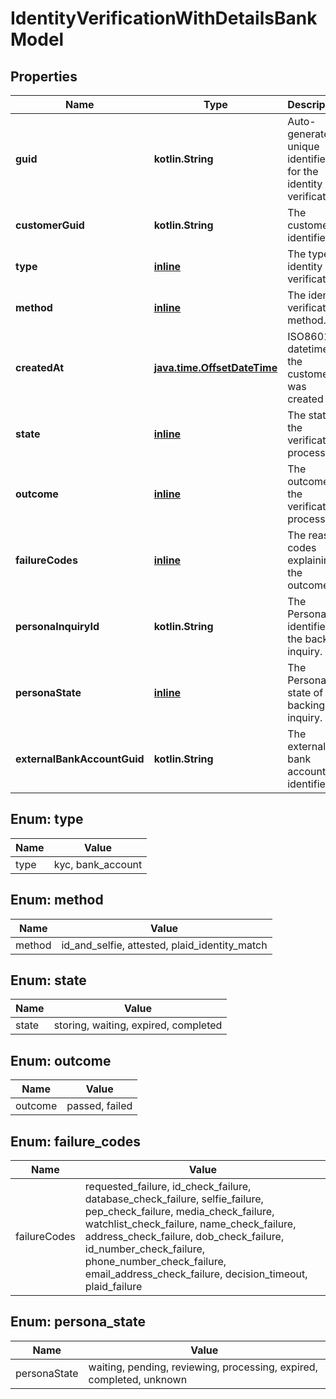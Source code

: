 
# IdentityVerificationWithDetailsBankModel

## Properties
Name | Type | Description | Notes
------------ | ------------- | ------------- | -------------
**guid** | **kotlin.String** | Auto-generated unique identifier for the identity verification. |  [optional]
**customerGuid** | **kotlin.String** | The customer&#39;s identifier. |  [optional]
**type** | [**inline**](#Type) | The type of identity verification. |  [optional]
**method** | [**inline**](#Method) | The identity verification method. |  [optional]
**createdAt** | [**java.time.OffsetDateTime**](java.time.OffsetDateTime.md) | ISO8601 datetime the customer was created at. |  [optional]
**state** | [**inline**](#State) | The state of the verification process. |  [optional]
**outcome** | [**inline**](#Outcome) | The outcome of the verification process. |  [optional]
**failureCodes** | [**inline**](#kotlin.collections.List&lt;FailureCodes&gt;) | The reason codes explaining the outcome. |  [optional]
**personaInquiryId** | **kotlin.String** | The Persona identifier of the backing inquiry. |  [optional]
**personaState** | [**inline**](#PersonaState) | The Persona state of the backing inquiry. |  [optional]
**externalBankAccountGuid** | **kotlin.String** | The external bank account&#39;s identifier. |  [optional]


<a name="Type"></a>
## Enum: type
Name | Value
---- | -----
type | kyc, bank_account


<a name="Method"></a>
## Enum: method
Name | Value
---- | -----
method | id_and_selfie, attested, plaid_identity_match


<a name="State"></a>
## Enum: state
Name | Value
---- | -----
state | storing, waiting, expired, completed


<a name="Outcome"></a>
## Enum: outcome
Name | Value
---- | -----
outcome | passed, failed


<a name="kotlin.collections.List<FailureCodes>"></a>
## Enum: failure_codes
Name | Value
---- | -----
failureCodes | requested_failure, id_check_failure, database_check_failure, selfie_failure, pep_check_failure, media_check_failure, watchlist_check_failure, name_check_failure, address_check_failure, dob_check_failure, id_number_check_failure, phone_number_check_failure, email_address_check_failure, decision_timeout, plaid_failure


<a name="PersonaState"></a>
## Enum: persona_state
Name | Value
---- | -----
personaState | waiting, pending, reviewing, processing, expired, completed, unknown



